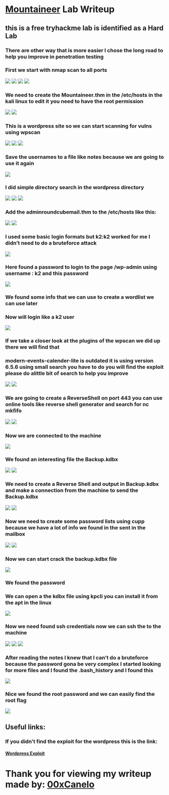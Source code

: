 <h1><a target="_blank" href="https://tryhackme.com/r/room/mountaineerlinux">Mountaineer</a> Lab Writeup</h1>
<h2>this is a free tryhackme lab is identified as a Hard Lab</h2>

<h3>There are other way that is more easier I chose the long road to help you improve in penetration testing</h3>

<h3>First we start with nmap scan to all ports</h3>

<img loading="lazy" src="./Images/Screenshot%202024-10-28%20140042.png"></img>
<img loading="lazy" src="./Images/Screenshot%202024-10-28%20140212.png"></img>
<img loading="lazy" src="./Images/Screenshot%202024-10-28%20140428.png"></img>
<img loading="lazy" src="./Images/Screenshot%202024-10-28%20140626.png"></img>

<h3>We need to create the Mountaineer.thm in the /etc/hosts in the kali linux to edit it you need to have the root permission </h3>

<img loading="lazy" src="./Images/Screenshot%202024-10-28%20140846.png"></img>
<img loading="lazy" src="./Images/Screenshot%202024-10-28%20140955.png"></img>

<h3>This is a wordpress site so we can start scanning for vulns using wpscan </h3> 

<img loading="lazy" src="./Images/Screenshot%202024-10-28%20141051.png"></img>
<img loading="lazy" src="./Images/Screenshot%202024-10-28%20141138.png"></img>
<img loading="lazy" src="./Images/Screenshot%202024-10-28%20141349.png"></img>

<h3>Save the usernames to a file like notes because we are going to use it again </h3>

<img loading="lazy" src="./Images/Screenshot%202024-10-28%20141509.png"></img>

<h3>I did simple directory search in the wordpress directory</h3>

<img loading="lazy" src="./Images/Screenshot%202024-10-28%20142428.png"></img>
<img loading="lazy" src="./Images/Screenshot%202024-10-28%20142519.png"></img>
<img loading="lazy" src="./Images/Screenshot%202024-10-28%20142637.png"></img>

<h3>Add the adminroundcubemail.thm to the /etc/hosts like this:</h3> 

<img loading="lazy" src="./Images/Screenshot%202024-10-28%20142737.png"></img>
<img loading="lazy" src="./Images/Screenshot%202024-10-28%20143914.png"></img>

<h3>I used some basic login formats but k2:k2 worked for me I didn’t need to do a bruteforce attack </h3>

<img loading="lazy" src="./Images/Screenshot%202024-10-28%20144021.png"></img>

<h3>Here found a password to login to the page /wp-admin using username : k2 and this password</h3>

<img loading="lazy" src="./Images/Screenshot%202024-10-28%20144156.png"></img>

<h3>We found some info that we can use to create a wordlist we can use later </h3>

<h3>Now will login like a k2 user</h3>

<img loading="lazy" src="./Images/Screenshot%202024-10-28%20144443.png"></img>

<h3>If we take a closer look at the plugins of the wpscan we did up there we will find that</h3>

<h3>modern-events-calender-lite is outdated it is using version 6.5.6 using small search you have to do you will find the exploit please do alittle bit of search to help you improve</h3>

<img loading="lazy" src="./Images/Screenshot%202024-10-28%20145206.png"></img>
<img loading="lazy" src="./Images/Screenshot%202024-10-28%20145256.png"></img> 

<h3>We are going to create a ReverseShell on port 443 you can use online tools like reverse shell generator and search for nc mkfifo </h3>

<img loading="lazy" src="./Images/Screenshot%202024-10-28%20145521.png"></img>
<img loading="lazy" src="./Images/Screenshot%202024-10-28%20145648.png"></img>

<h3>Now we are connected to the machine</h3>

<img loading="lazy" src="./Images/Screenshot%202024-10-28%20145807.png"></img>

<h3>We found an interesting file the Backup.kdbx</h3>

<img loading="lazy" src="./Images/Screenshot%202024-10-28%20145854.png"></img>
<img loading="lazy" src="./Images/Screenshot%202024-10-28%20150008.png"></img>

<h3>We need to create a Reverse Shell and output in Backup.kdbx and make a connection from the machine to send the Backup.kdbx</h3>

<img loading="lazy" src="./Images/Screenshot%202024-10-28%20151122.png"></img>
<img loading="lazy" src="./Images/Screenshot%202024-10-28%20151135.png"></img>

<h3>Now we need to create some password lists using cupp because we have a lot of info we found in the sent in the mailbox </h3>

<img loading="lazy" src="./Images/Screenshot%202024-10-28%20151512.png"></img>
<img loading="lazy" src="./Images/Screenshot%202024-10-28%20151525.png"></img>

<h3>Now we can start crack the backup.kdbx file</h3> 

<img loading="lazy" src="./Images/Screenshot%202024-10-28%20151702.png"></img>

<h3>We found the password</h3> 
<h3>We can open a the kdbx file using kpcli you can install it from the apt in the linux</h3>

<img loading="lazy" src="./Images/Screenshot%202024-10-28%20151851.png"></img>
 
<h3>Now we need found ssh credentials now we can ssh the to the machine</h3>

 <img loading="lazy" src="./Images/Screenshot%202024-10-28%20151954.png"></img>
 <img loading="lazy" src="./Images/Screenshot%202024-10-28%20152028.png"></img>
 <img loading="lazy" src="./Images/Screenshot%202024-10-28%20152135.png"></img>
 
<h3>After reading the notes I knew that I can’t do a bruteforce because the password gona be very complex I started looking for more files and I found the .bash_history and I found this </h3>

<img loading="lazy" src="./Images/Screenshot%202024-10-28%20152212.png"></img>

<h3>Nice we found the root password and we can easily find the root flag</h3>

<img loading="lazy" src="./Images/Screenshot%202024-10-28%20152324.png"></img>

<h2>Useful links:</h2>
<h3>If you didn’t find the exploit for the wordpress this is the link: </h3>
<h4><a target="_blank" href="https://www.exploit-db.com/exploits/50082">Wordpress Exploit</a></h4>

<h1>Thank you for viewing my writeup made by: <a target="_blank" href="https://tryhackme.com/r/p/00xCanelo">00xCanelo</a></h1>
